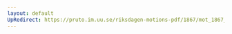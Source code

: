```yaml
---
layout: default
UpRedirect: https://pruto.im.uu.se/riksdagen-motions-pdf/1867/mot_1867__ak__159.pdf
---
```

